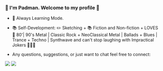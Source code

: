 ### 🙏  I'm Padman. Welcome to my profile 🥳
- 🌱  Always Learning Mode.
- 📚 Self-Development: ✏️ Sketching + 📚 Fiction and Non-fiction + LOVES 🎵 80'| 90's Metal | Classic Rock + NeoClassical Metal | Ballads + Blues | Trance + Techno | Synthwave and can't stop laughing with Impractical Jokers 🤣🤣🤣

- Any questions, suggestions, or just want to chat feel free to connect:

[<img src="https://img.shields.io/badge/LinkedIn-0077B5?style=for-the-badge&logo=linkedin&logoColor=white" />][LinkedIn]
[<img src="https://img.shields.io/badge/Gmail-D14836?style=for-the-badge&logo=gmail&logoColor=white" />][gmail] 

[Linkedin]: https://www.linkedin.com/in/padman-selvamanickam
[gmail]: mailto:endlessgalaxy15@gmail.com
<!--
**Padman83/Padman83** is a ✨ _special_ ✨ repository because its `README.md` (this file) appears on your GitHub profile.

Here are some ideas to get you started:

- 🔭 I’m currently working on ...
- 🌱 I’m currently learning ...
- 👯 I’m looking to collaborate on ...
- 🤔 I’m looking for help with ...
- 💬 Ask me about ...
- 📫 How to reach me: ...
- 😄 Pronouns: ...
- ⚡ Fun fact: ...
-->
